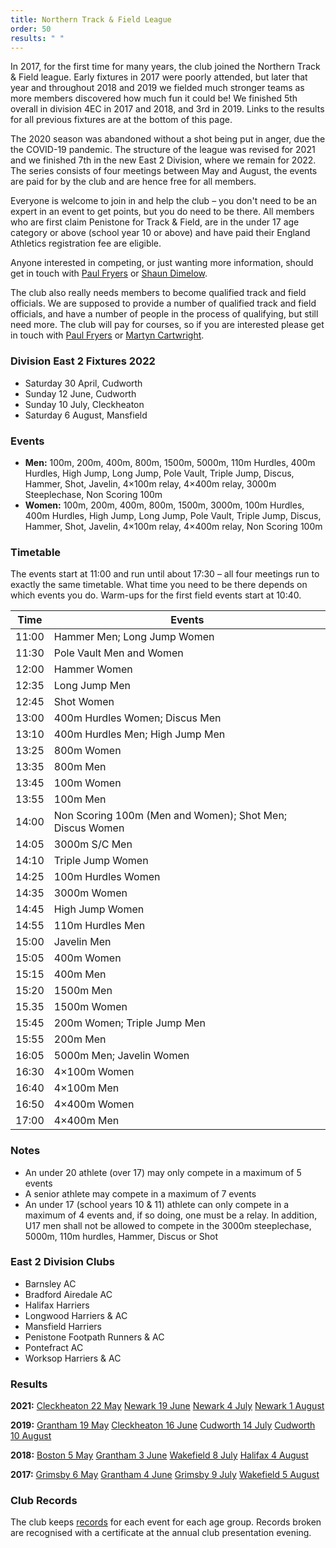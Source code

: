 ```yaml
---
title: Northern Track & Field League
order: 50
results: " "
---
```

In 2017, for the first time for many years, the club joined the Northern Track &amp; Field league. Early fixtures in 2017 were poorly attended, but later that year and throughout 2018 and 2019 we fielded much stronger teams as more members discovered how much fun it could be!  We finished 5th overall in division 4EC in 2017 and 2018, and 3rd in 2019. Links to the results for all previous fixtures are at the bottom of this page.



The 2020 season was abandoned without a shot being put in anger, due the the COVID-19 pandemic.  The structure of the league was revised for 2021 and we finished 7th in the new East 2 Division, where we remain for 2022. The series consists of four meetings between May and August, the events are paid for by the club and are hence free for all members.



Everyone is welcome to join in and help the club &ndash; you don't need to be an expert in an event to get points, but you do need to be there. All members who are first claim Penistone for Track &amp; Field, are in the under 17 age category or above (school year 10 or above) and have paid their England Athletics registration fee are eligible.



Anyone interested in competing, or just wanting more information, should get in touch with [Paul Fryers](mailto:paul.fryers@gmail.com) or [Shaun Dimelow](mailto:shaundimelow@hotmail.com).



The club also really needs members to become qualified track and field officials. We are supposed to provide a number of qualified track and field officials, and have a number of people in the process of qualifying, but still need more. The club will pay for courses, so if you are interested please get in touch with [Paul Fryers](mailto:paul.fryers@gmail.com) or [Martyn Cartwright](mailto:martynandpauline@gmail.com).



### Division East 2 Fixtures 2022



- Saturday 30 April, Cudworth
- Sunday 12 June, Cudworth
- Sunday 10 July, Cleckheaton
- Saturday 6 August, Mansfield



### Events



- **Men:** 100m, 200m, 400m, 800m, 1500m, 5000m, 110m Hurdles, 400m Hurdles, High Jump, Long Jump, Pole Vault, Triple Jump, Discus, Hammer, Shot, Javelin, 4&times;100m relay, 4&times;400m relay, 3000m Steeplechase, Non Scoring 100m
- **Women:** 100m, 200m, 400m, 800m, 1500m, 3000m, 100m Hurdles, 400m Hurdles, High Jump, Long Jump, Pole Vault, Triple Jump, Discus, Hammer, Shot, Javelin, 4&times;100m relay, 4&times;400m relay, Non Scoring 100m



### Timetable



The events start at 11:00 and run until about 17:30 &ndash; all four meetings run to exactly the same timetable. What time you need to be there depends on which events you do. Warm-ups for the first field events start at 10:40.



| Time | Events |
| - | - |
| 11:00 | Hammer Men; Long Jump Women|
| 11:30 | Pole Vault Men and Women |
| 12:00 | Hammer Women |
| 12:35 | Long Jump Men |
| 12:45 | Shot Women |
| 13:00 | 400m Hurdles Women; Discus Men |
| 13:10 | 400m Hurdles Men; High Jump Men |
| 13:25 | 800m Women |
| 13:35 | 800m Men |
| 13:45 | 100m Women |
| 13:55 | 100m Men |
| 14:00 | Non Scoring 100m (Men and Women); Shot Men; Discus Women |
| 14:05 | 3000m S/C Men |
| 14:10 | Triple Jump Women |
| 14:25 | 100m Hurdles Women |
| 14:35 | 3000m Women |
| 14:45 | High Jump Women |
| 14:55 | 110m Hurdles Men |
| 15:00 | Javelin Men |
| 15:05 | 400m Women |
| 15:15 | 400m Men |
| 15:20 | 1500m Men |
| 15.35 | 1500m Women |
| 15:45 | 200m Women; Triple Jump Men |
| 15:55 | 200m Men |
| 16:05 | 5000m Men; Javelin Women |
| 16:30 | 4&times;100m Women |
| 16:40 | 4&times;100m Men |
| 16:50 | 4&times;400m Women |
| 17:00 | 4&times;400m Men |



### Notes



- An under 20 athlete (over 17) may only compete in a maximum of 5 events
- A senior athlete may compete in a maximum of 7 events
- An under 17 (school years 10 &amp; 11) athlete can only compete in a maximum of 4 events and, if so doing, one must be a relay. In addition, U17 men shall not be allowed to compete in the 3000m steeplechase, 5000m, 110m hurdles, Hammer, Discus or Shot




### East 2 Division Clubs



- Barnsley AC
- Bradford Airedale AC
- Halifax Harriers
- Longwood Harriers &amp; AC
- Mansfield Harriers
- Penistone Footpath Runners &amp; AC
- Pontefract AC
- Worksop Harriers &amp; AC




### Results



**2021:**
[Cleckheaton 22 May](https://thepowerof10.info/results/results.aspx?meetingid=415233)
[Newark 19 June](https://thepowerof10.info/results/results.aspx?meetingid=415234)
[Newark 4 July](https://thepowerof10.info/results/results.aspx?meetingid=415235)
[Newark 1 August](https://thepowerof10.info/results/results.aspx?meetingid=415236)



**2019:**
[Grantham 19 May](https://thepowerof10.info/results/results.aspx?meetingid=276293)
[Cleckheaton 16 June](https://thepowerof10.info/results/results.aspx?meetingid=276294)
[Cudworth 14 July](https://thepowerof10.info/results/results.aspx?meetingid=276295)
[Cudworth 10 August](https://thepowerof10.info/results/results.aspx?meetingid=276296)



**2018:**
[Boston 5 May](http://thepowerof10.info/results/results.aspx?meetingid=234500)
[Grantham 3 June](https://thepowerof10.info/results/results.aspx?meetingid=234501)
[Wakefield 8 July](http://thepowerof10.info/results/results.aspx?meetingid=234502)
[Halifax 4 August](https://thepowerof10.info/results/results.aspx?meetingid=234503)



**2017:**
[Grimsby 6 May](http://thepowerof10.info/results/results.aspx?meetingid=189129)
[Grantham 4 June](http://thepowerof10.info/results/results.aspx?meetingid=189127)
[Grimsby 9 July](http://thepowerof10.info/results/results.aspx?meetingid=189128)
[Wakefield 5 August](http://thepowerof10.info/results/results.aspx?meetingid=189130)




### Club Records



The club keeps [records](http://results.pfrac.co.uk/Records/) for each event for each age group. Records broken are recognised with a certificate at the annual club presentation evening.
